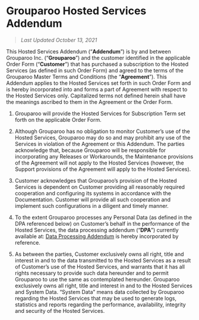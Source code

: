 # Grouparoo Hosted Services Addendum

> _Last Updated October 13, 2021_

This Hosted Services Addendum (“**Addendum**”) is by and between Grouparoo Inc. (“**Grouparoo**”) and the customer identified in the applicable Order Form (“**Customer**”) that has purchased a subscription to the Hosted Services (as defined in such Order Form) and agreed to the terms of the Grouparoo Master Terms and Conditions (the “**Agreement**”). This Addendum applies to the Hosted Services set forth in such Order Form and is hereby incorporated into and forms a part of Agreement with respect to the Hosted Services only. Capitalized terms not defined herein shall have the meanings ascribed to them in the Agreement or the Order Form.

1.  Grouparoo will provide the Hosted Services for Subscription Term set forth on the applicable Order Form.

2.  Although Grouparoo has no obligation to monitor Customer’s use of the Hosted Services, Grouparoo may do so and may prohibit any use of the Services in violation of the Agreement or this Addendum. The parties acknowledge that, because Grouparoo will be responsible for incorporating any Releases or Workarounds, the Maintenance provisions of the Agreement will not apply to the Hosted Services (however, the Support provisions of the Agreement will apply to the Hosted Services).

3.  Customer acknowledges that Grouparoo’s provision of the Hosted Services is dependent on Customer providing all reasonably required cooperation and configuring its systems in accordance with the Documentation. Customer will provide all such cooperation and implement such configurations in a diligent and timely manner.

4.  To the extent Grouparoo processes any Personal Data (as defined in the DPA referenced below) on Customer’s behalf in the performance of the Hosted Services, the data processing addendum (“**DPA**”) currently available at: [Data Processing Addendum](/legal/data-processing-addendum) is hereby incorporated by reference.

5.  As between the parties, Customer exclusively owns all right, title and interest in and to the data transmitted to the Hosted Services as a result of Customer’s use of the Hosted Services, and warrants that it has all rights necessary to provide such data hereunder and to permit Grouparoo to use the same as contemplated hereunder. Grouparoo exclusively owns all right, title and interest in and to the Hosted Services and System Data. “System Data” means data collected by Grouparoo regarding the Hosted Services that may be used to generate logs, statistics and reports regarding the performance, availability, integrity and security of the Hosted Services.
